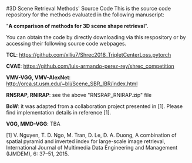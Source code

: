 #3D Scene Retrieval Methods' Source Code
This is the source code repository for the methods evaluated in the following manuscript: 

"**A comparison of methods for 3D scene shape retrieval**".

You can obtain the code by directly downloading via this respository or by accessing their following source code webpages.  

**TCL**: https://github.com/xlliu7/Shrec2018_TripletCenterLoss.pytorch

**CVAE**: https://github.com/luis-armando-perez-rey/shrec_competition

**VMV-VGG, VMV-AlexNet**: http://orca.st.usm.edu/~bli/Scene_SBR_IBR/index.html

**RNSRAP, RNIRAP**: see the above "RNSRAP_RNIRAP.zip" file 

**BoW**: it was adapted from a collaboration project presented in [1]. Please find implementation details in reference [1]. 

**VGG, MMD-VGG**: TBA


[1] V. Nguyen, T. D. Ngo, M. Tran, D. Le, D. A. Duong, A combination of spatial pyramid and inverted index for large-scale image retrieval, International Journal of Multimedia Data Engineering and Management (IJMDEM), 6: 37–51, 2015.

